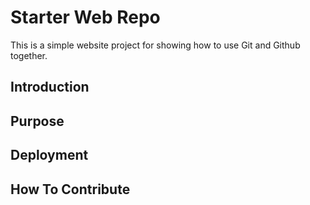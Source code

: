 # Starter Web Repo

This is a simple website project for 
showing how to use Git and Github together.

## Introduction

## Purpose

## Deployment

## How To Contribute
